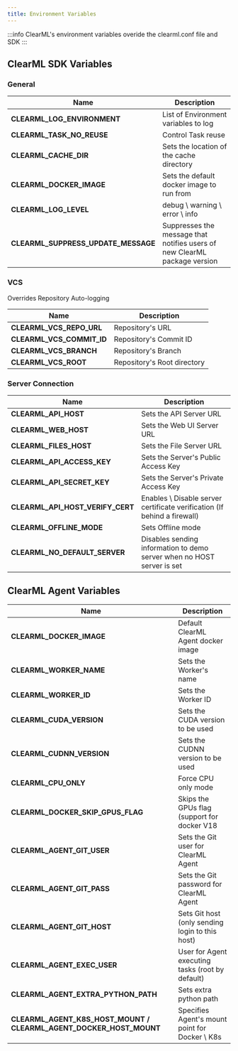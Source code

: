 ```yaml
---
title: Environment Variables
---
```


:::info
ClearML's environment variables overide the clearml.conf file and SDK
:::

## ClearML SDK Variables

### General
|Name|Description|
|---|---|
|**CLEARML_LOG_ENVIRONMENT** | List of Environment variables to log|
|**CLEARML_TASK_NO_REUSE** | Control Task reuse|
|**CLEARML_CACHE_DIR** | Sets the location of the cache directory|
|**CLEARML_DOCKER_IMAGE** | Sets the default docker image to run from|
|**CLEARML_LOG_LEVEL** | debug \ warning \ error \ info | Sets the ClearML package's log verbosity|
|**CLEARML_SUPPRESS_UPDATE_MESSAGE** | Suppresses the message that notifies users of new ClearML package version|

### VCS
Overrides Repository Auto-logging

|Name|Description|
|---|---|
|**CLEARML_VCS_REPO_URL**| Repository's URL|
|**CLEARML_VCS_COMMIT_ID**| Repository's Commit ID|
|**CLEARML_VCS_BRANCH**| Repository's Branch|
|**CLEARML_VCS_ROOT**| Repository's Root directory|

### Server Connection
|Name|Description|
|---|---|
|**CLEARML_API_HOST** | Sets the API Server URL|
|**CLEARML_WEB_HOST** | Sets the Web UI Server URL|
|**CLEARML_FILES_HOST** | Sets the File Server URL
|**CLEARML_API_ACCESS_KEY** | Sets the Server's Public Access Key|
|**CLEARML_API_SECRET_KEY** | Sets the Server's Private Access Key|
|**CLEARML_API_HOST_VERIFY_CERT**| Enables \ Disable server certificate verification (If behind a firewall)|
|**CLEARML_OFFLINE_MODE** | Sets Offline mode|
|**CLEARML_NO_DEFAULT_SERVER** | Disables sending information to demo server when no HOST server is set|

## ClearML Agent Variables
|Name|Description|
|---|---|
|**CLEARML_DOCKER_IMAGE** | Default ClearML Agent docker image|
|**CLEARML_WORKER_NAME** | Sets the Worker's name|
|**CLEARML_WORKER_ID** | Sets the Worker ID|
|**CLEARML_CUDA_VERSION** | Sets the CUDA version to be used|
|**CLEARML_CUDNN_VERSION** | Sets the CUDNN version to be used|
|**CLEARML_CPU_ONLY** | Force CPU only mode|
|**CLEARML_DOCKER_SKIP_GPUS_FLAG**| Skips the GPUs flag (support for docker V18|
|**CLEARML_AGENT_GIT_USER** | Sets the Git user for ClearML Agent|
|**CLEARML_AGENT_GIT_PASS** | Sets the Git password for ClearML Agent|
|**CLEARML_AGENT_GIT_HOST** | Sets Git host (only sending login to this host)|
|**CLEARML_AGENT_EXEC_USER**| User for Agent executing tasks (root by default)|
|**CLEARML_AGENT_EXTRA_PYTHON_PATH**| Sets extra python path|
|**CLEARML_AGENT_K8S_HOST_MOUNT / CLEARML_AGENT_DOCKER_HOST_MOUNT**| Specifies Agent's mount point for Docker \ K8s|